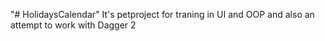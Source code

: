 "# HolidaysCalendar" 
It's petproject for traning in UI and OOP and also an attempt to work with Dagger 2
